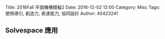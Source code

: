 Title: 2016Fall 平面機構模擬2
Date: 2016-12-02 12:00
Category: Misc
Tags: 使用導引, 創造力, 表達能力, 協同設計
Author: 40423241

## Solvespace 應用


